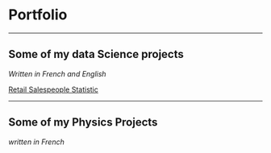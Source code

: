 # Portfolio

---

## Some of my data Science projects
_Written in French and English_

[Retail Salespeople Statistic](/sample_page)


---

## Some of my Physics Projects
_written in French_
